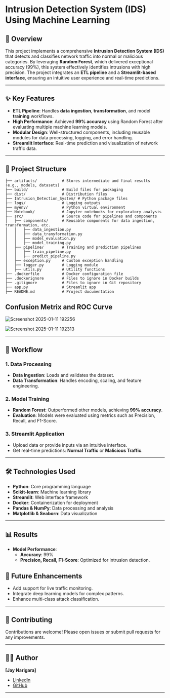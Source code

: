 ﻿
# Intrusion Detection System (IDS) Using Machine Learning  

## 📄 Overview  
This project implements a comprehensive **Intrusion Detection System (IDS)** that detects and classifies network traffic into normal or malicious categories. By leveraging **Random Forest**, which delivered exceptional accuracy (99%), this system effectively identifies intrusions with high precision. The project integrates an **ETL pipeline** and a **Streamlit-based interface**, ensuring an intuitive user experience and real-time predictions.  

---

## ✨ Key Features  
- **ETL Pipeline**: Handles **data ingestion**, **transformation**, and model **training** workflows.  
- **High Performance**: Achieved **99% accuracy** using Random Forest after evaluating multiple machine learning models.  
- **Modular Design**: Well-structured components, including reusable modules for data processing, logging, and error handling.  
- **Streamlit Interface**: Real-time prediction and visualization of network traffic data.  

---

## 📂 Project Structure  

```plaintext
├── artifacts/           # Stores intermediate and final results (e.g., models, datasets)
├── build/               # Build files for packaging
├── dist/                # Distribution files
├── Intrusion_Detection_System/ # Python package files
├── logs/                # Logging outputs
├── myenv/               # Python virtual environment
├── Notebook/            # Jupyter notebooks for exploratory analysis
├── src/                 # Source code for pipelines and components
│   ├── components/      # Reusable components for data ingestion, transformation, etc.
│   │   ├── data_ingestion.py
│   │   ├── data_transformation.py
│   │   ├── model_evaluation.py
│   │   ├── model_training.py
│   ├── pipeline/        # Training and prediction pipelines
│   │   ├── train_pipeline.py
│   │   ├── predict_pipeline.py
│   ├── exception.py     # Custom exception handling
│   ├── logger.py        # Logging module
│   ├── utils.py         # Utility functions
├── .dockerfile          # Docker configuration file
├── .dockerignore        # Files to ignore in Docker builds
├── .gitignore           # Files to ignore in Git repository
├── app.py               # Streamlit app
├── README.md            # Project documentation
```

## Confusion Metrix and ROC Curve

![Screenshot 2025-01-11 192256](https://github.com/user-attachments/assets/71bfe534-6ca7-4cc3-b872-4894d84540be)

![Screenshot 2025-01-11 192313](https://github.com/user-attachments/assets/cabd1f40-3d0f-47b4-b3ec-f5300dd12294)

---

## 🚀 Workflow  
### 1. Data Processing  
- **Data Ingestion**: Loads and validates the dataset.  
- **Data Transformation**: Handles encoding, scaling, and feature engineering.  

### 2. Model Training  
- **Random Forest**: Outperformed other models, achieving **99% accuracy**.  
- **Evaluation**: Models were evaluated using metrics such as Precision, Recall, and F1-Score.  

### 3. Streamlit Application  
- Upload data or provide inputs via an intuitive interface.  
- Get real-time predictions: **Normal Traffic** or **Malicious Traffic**.  

---

## 🛠️ Technologies Used  
- **Python**: Core programming language  
- **Scikit-learn**: Machine learning library  
- **Streamlit**: Web interface framework  
- **Docker**: Containerization for deployment  
- **Pandas & NumPy**: Data processing and analysis  
- **Matplotlib & Seaborn**: Data visualization  

---

## 📊 Results  
- **Model Performance**:  
  - **Accuracy**: 99%  
  - **Precision, Recall, F1-Score**: Optimized for intrusion detection.  
 

## 📌 Future Enhancements  
- Add support for live traffic monitoring.  
- Integrate deep learning models for complex patterns.  
- Enhance multi-class attack classification.  

---

## 🤝 Contributing  
Contributions are welcome! Please open issues or submit pull requests for any improvements.  

---

## 🙋‍♂️ Author  
**[Jay Narigara]**  
- [LinkedIn](https://www.linkedin.com/in/jaynarigara/)  
- [GitHub](https://github.com/jaynarigara91)  

---
